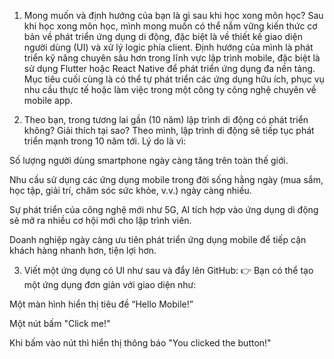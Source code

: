 1. Mong muốn và định hướng của bạn là gì sau khi học xong môn học?
Sau khi học xong môn học, mình mong muốn có thể nắm vững kiến thức cơ bản về phát triển ứng dụng di động, đặc biệt là về thiết kế giao diện người dùng (UI) và xử lý logic phía client. Định hướng của mình là phát triển kỹ năng chuyên sâu hơn trong lĩnh vực lập trình mobile, đặc biệt là sử dụng Flutter hoặc React Native để phát triển ứng dụng đa nền tảng. Mục tiêu cuối cùng là có thể tự phát triển các ứng dụng hữu ích, phục vụ nhu cầu thực tế hoặc làm việc trong một công ty công nghệ chuyên về mobile app.

2. Theo bạn, trong tương lai gần (10 năm) lập trình di động có phát triển không? Giải thích tại sao?
Theo mình, lập trình di động sẽ tiếp tục phát triển mạnh trong 10 năm tới. Lý do là vì:

Số lượng người dùng smartphone ngày càng tăng trên toàn thế giới.

Nhu cầu sử dụng các ứng dụng mobile trong đời sống hằng ngày (mua sắm, học tập, giải trí, chăm sóc sức khỏe, v.v.) ngày càng nhiều.

Sự phát triển của công nghệ mới như 5G, AI tích hợp vào ứng dụng di động sẽ mở ra nhiều cơ hội mới cho lập trình viên.

Doanh nghiệp ngày càng ưu tiên phát triển ứng dụng mobile để tiếp cận khách hàng nhanh hơn, tiện lợi hơn.

3. Viết một ứng dụng có UI như sau và đẩy lên GitHub:
👉 Bạn có thể tạo một ứng dụng đơn giản với giao diện như:

Một màn hình hiển thị tiêu đề “Hello Mobile!”

Một nút bấm "Click me!"

Khi bấm vào nút thì hiển thị thông báo "You clicked the button!"